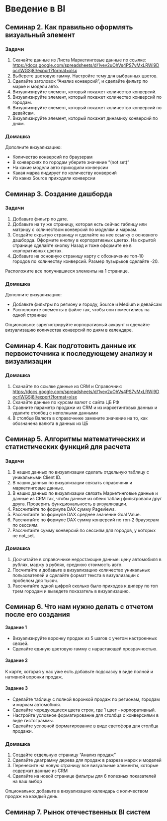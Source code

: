# Введение в BI

## Семинар 2. Как правильно оформлять визуальный элемент
### Задачи
1. Скачайте данные из Листа Маркетинговые данные по ссылке: 
https://docs.google.com/spreadsheets/d/1vev2uOhVs4PS7vMxLRWi9DocrlWGSj8I/export?format=xlsx
2. Выберете цветовую гамму. Настройте тему для выбранных цветов.
3. Сделайте заголовок “Анализ конверсий”, и сделайте фильтр по марке и модели авто.
4. Визуализируйте элемент, который покажет количество конверсий.
5. Визуализируйте элемент, который покажет количество конверсий по городам.
6. Визуализируйте элемент, который покажет количество конверсий по девайсам.
7. Визуализируйте элемент, который покажет динамику конверсий по дням. 

### Домашка
Дополните визуализацию:
* Количество конверсий по браузерам
* В конверсиях по городам уберите значение “(not set)”
* На какие модели авто приходили конверсии
* Какая марка лидирует по количеству конверсий
* Из каких Source приходили конверсии



## Семинар 3. Создание дашборда
### Задачи
1. Добавьте фильтр по дате.
2. Добавьте на ту же страницу, которая есть сейчас таблицу или матрицу с количеством конверсий по моделям и маркам.
3. Создайте скрытую страницу и сделайте на нее ссылку с основного дашборда. Оформите кнопку в корпоративных цветах. На скрытой странице сделайте кнопку Назад и тоже оформите ее в корпоративных цветах.
4. Добавьте на основную страницу карту с обозначение топ-10 городов по количеству конверсий. Размер пузырьков сделайте -20.

Расположите все получившиеся элементы на 1 странице.

### Домашка
Дополните визуализацию:
* Добавьте фильтры по региону и городу, Source и Medium и девайсам
* Расположите элементы в файле так, чтобы они поместились на одной странице

Опционально: зарегистрируйте корпоративный аккаунт и сделайте визуализацию количества конверсий по дням в календаре.



## Семинар 4. Как подготовить данные их первоисточника к последующему анализу и визуализации
### Домашка
1. Скачайте по ссылке данные из CRM и Справочник:
https://docs.google.com/spreadsheets/d/1vev2uOhVs4PS7vMxLRWi9DocrlWGSj8I/export?format=xlsx
1. Скачайте данные по курсам валют с сайта ЦБ РФ
2. Сравните параметр продажи из CRM и из маркетинговых данных и удалите столбец с неполными данными
3. В столбце Валюта в справочнике замените значение на то, как обозначена валюта в данных из ЦБ



## Семинар 5. Алгоритмы математических и статистических функций для расчета
### Задачи
1. В наших данных по визуализации сделать отдельную таблицу с уникальными Client ID.
2. В наших данных по визуализации связать справочник и маркетинговые данные.
3. В наших данных по визуализации связать Маркетинговые данные и данные из CRM так, чтобы данные из обеих таблиц фильтровали друг друга. Проверить функциональность в визуализации.
4. Рассчитайте по формуле DAX сумму Pageviews.
5. Рассчитайте по формуле DAX среднее значение Goal Value.
6. Рассчитайте по формуле DAX сумму конверсий по топ-2 браузерам по сессиям.
7. Рассчитайте сумму конверсий по сессиям для городов, у которых не not_set.

### Домашка
1. Досчитайте в справочнике недостающие данные: цену автомобиля в рублях, маржу в рублях, среднюю стоимость авто.
2. Посчитайте и добавьте в визуализацию количество уникальных пользователей и сделайте формат текста в визуализации с пробелом для тысяч.
3. Рассчитайте одной цифрой сколько было приходов к дилеру по топ трем городам и выведете показатель в визуализацию.



## Семинар 6. Что нам нужно делать с отчетом после его создания
#### Задание 1
* Визуализируйте воронку продаж из 5 шагов с учетом настроенных связей. 
* Сделайте единую цветовую гамму с нарастающей прозрачностью.
#### Задание 2
К карте, которая у нас уже есть добавьте подсказку в виде полной и нативной воронки продаж.
#### Задание 3
* Сделайте таблицу с полной воронкой продаж по регионам, городам и маркам автомобиля.
* Сделайте чередующиеся цвета строк, где 1 цвет - корпоративный.
* Настройте условное форматирование для столбца с конверсиями в виде гистограммы.
* Сделайте условной форматирование в виде светофора для столбца продажи.

### Домашка
1. Создайте отдельную страницу “Анализ продаж”
2. Сделайте диаграмму дерева для продаж в разрезе марок и моделей
3. Перенесите на новую страницу все визуальные элементы, которые содержат данные из CRM
4. Сделайте на новой странице фильтры для 6 полезных показателей на ваш выбор

Опционально: добавьте в визуализацию календарь с количеством продаж на каждый день. 

## Семинар 7. Рынок отечественных BI систем
